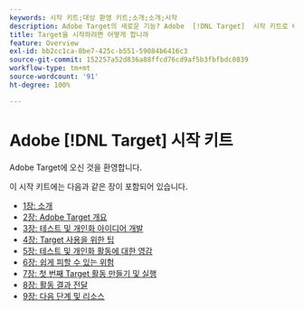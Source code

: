 ```yaml
---
keywords: 시작 키트;대상 환영 키트;소개;소개;시작
description: Adobe Target의 새로운 기능? Adobe  [!DNL Target]  시작 키트로 바로 시작할 수 있습니다.
title: Target을 시작하려면 어떻게 합니까
feature: Overview
exl-id: bb2cc1ca-8be7-425c-b551-59084b6416c3
source-git-commit: 152257a52d836a88ffcd76cd9af5b3fbfbdc0839
workflow-type: tm+mt
source-wordcount: '91'
ht-degree: 100%

---
```


# Adobe [!DNL Target] 시작 키트

Adobe Target에 오신 것을 환영합니다.

이 시작 키트에는 다음과 같은 장이 포함되어 있습니다.

* [1장: 소개](/help/main/c-intro/target-welcome-kit-1.md)
* [2장: Adobe Target 개요](/help/main/c-intro/target-welcome-kit-2.md)
* [3장: 테스트 및 개인화 아이디어 개발](/help/main/c-intro/target-welcome-kit-3.md)
* [4장: Target 사용을 위한 팁](/help/main/c-intro/target-welcome-kit-4.md)
* [5장: 테스트 및 개인화 활동에 대한 영감](/help/main/c-intro/target-welcome-kit-5.md)
* [6장: 쉽게 피할 수 있는 위험](/help/main/c-intro/target-welcome-kit-6.md)
* [7장: 첫 번째 Target 활동 만들기 및 실행](/help/main/c-intro/target-welcome-kit-7.md)
* [8장: 활동 결과 전달](/help/main/c-intro/target-welcome-kit-8.md)
* [9장: 다음 단계 및 리소스](/help/main/c-intro/target-welcome-kit-9.md)
